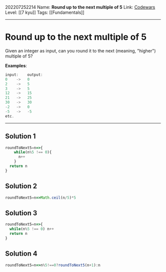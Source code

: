 202207252214
Name: **Round up to the next multiple of 5**
Link: [Codewars](https://www.codewars.com/kata/55d1d6d5955ec6365400006d)
Level:  [[7 kyu]]
Tags: [[Fundamentals]]

---

# Round up to the next multiple of 5

Given an integer as input, can you round it to the next (meaning, "higher") multiple of 5?

**Examples**:

``` javascript
input:    output:
0    ->   0
2    ->   5
3    ->   5
12   ->   15
21   ->   25
30   ->   30
-2   ->   0
-5   ->   -5
etc.
```


---

## Solution 1

``` javascript
roundToNext5=n=>{
    while(n%5 !== 0){
      n++
    }
  return n
}
```

## Solution 2

``` javascript
roundToNext5=n=>Math.ceil(n/5)*5
```

## Solution 3

``` javascript
roundToNext5=n=>{
  while(n%5 !== 0) n++
  return n
}
```

## Solution 4

``` javascript
roundToNext5=n=>n%5!==0?roundToNext5(n+1):n
```